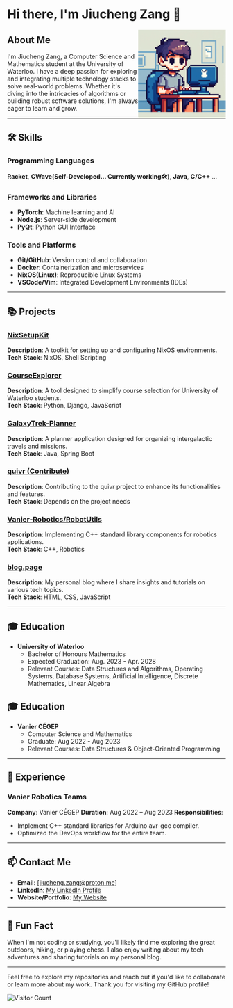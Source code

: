 # Hi there, I'm Jiucheng Zang 👋

<img align="right" src="person.png" width="40%" height="40%" />

## About Me

I'm Jiucheng Zang, a Computer Science and Mathematics student at the University of Waterloo. I have a deep passion for exploring and integrating multiple technology stacks to solve real-world problems. Whether it's diving into the intricacies of algorithms or building robust software solutions, I'm always eager to learn and grow.

---

## 🛠️ Skills

### Programming Languages
**Racket**, **CWave(Self-Developed... Currently working🛠️)**, **Java**, **C/C++** ...

### Frameworks and Libraries
- **PyTorch**: Machine learning and AI
- **Node.js**: Server-side development
- **PyQt**: Python GUI Interface

### Tools and Platforms
- **Git/GitHub**: Version control and collaboration
- **Docker**: Containerization and microservices
- **NixOS(Linux)**: Reproducible Linux Systems 
- **VSCode/Vim**: Integrated Development Environments (IDEs)

---

## 📚 Projects

### [NixSetupKit](https://github.com/zangjiucheng/NixSetupKit)
**Description**: A toolkit for setting up and configuring NixOS environments.  
**Tech Stack**: NixOS, Shell Scripting

### [CourseExplorer](https://github.com/zangjiucheng/CourseExplorer)
**Description**: A tool designed to simplify course selection for University of Waterloo students.  
**Tech Stack**: Python, Django, JavaScript

### [GalaxyTrek-Planner](https://github.com/zangjiucheng/GalaxyTrek-Planner)
**Description**: A planner application designed for organizing intergalactic travels and missions.  
**Tech Stack**: Java, Spring Boot

### [quivr (Contribute)](https://github.com/zangjiucheng/quivr)
**Description**: Contributing to the quivr project to enhance its functionalities and features.  
**Tech Stack**: Depends on the project needs

### [Vanier-Robotics/RobotUtils](https://github.com/Vanier-Robotics/RobotUtils)
**Description**: Implementing C++ standard library components for robotics applications.  
**Tech Stack**: C++, Robotics

### [blog.page](https://github.com/zangjiucheng/blog.page)
**Description**: My personal blog where I share insights and tutorials on various tech topics.  
**Tech Stack**: HTML, CSS, JavaScript

---

## 🎓 Education

- **University of Waterloo**
  - Bachelor of Honours Mathematics
  - Expected Graduation: Aug. 2023 - Apr. 2028
  - Relevant Courses: Data Structures and Algorithms, Operating Systems, Database Systems, Artificial Intelligence, Discrete Mathematics, Linear Algebra

## 🎓 Education

- **Vanier CÉGEP**
  - Computer Science and Mathematics
  - Graduate: Aug 2022 - Aug 2023
  - Relevant Courses:  Data Structures & Object-Oriented Programming


---

## 💼 Experience

### Vanier Robotics Teams
**Company**: Vanier CÉGEP 
**Duration**: Aug 2022 – Aug 2023
**Responsibilities**:
- Implement C++ standard libraries for Arduino avr-gcc compiler.
- Optimized the DevOps workflow for the entire team.

---

## 📫 Contact Me

- **Email**: [jiucheng.zang@proton.me]
- **LinkedIn**: [My LinkedIn Profile](https://www.linkedin.com/in/jiucheng-zang-20940724a/)
- **Website/Portfolio**: [My Website](https://zangjiucheng.github.io/blog.page/)

---

## 🎉 Fun Fact

When I'm not coding or studying, you'll likely find me exploring the great outdoors, hiking, or playing chess. I also enjoy writing about my tech adventures and sharing tutorials on my personal blog.

---

Feel free to explore my repositories and reach out if you'd like to collaborate or learn more about my work. Thank you for visiting my GitHub profile!

![Visitor Count](https://visitor-badge.laobi.icu/badge?page_id=zangjiucheng.zangjiucheng)
